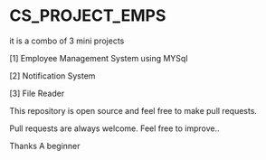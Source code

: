 # CS_PROJECT_EMPS
it is a combo of 3 mini projects

[1] Employee Management System using MYSql

[2] Notification System

[3] File Reader 

This repository is open source  and feel free to
make pull requests.

Pull requests are always welcome. 
Feel free to improve..

Thanks
A beginner
